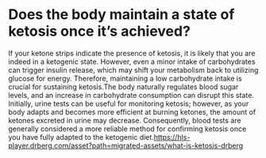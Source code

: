 # Does the body maintain a state of ketosis once it’s achieved?

If your ketone strips indicate the presence of ketosis, it is likely that you are indeed in a ketogenic state. However, even a minor intake of carbohydrates can trigger insulin release, which may shift your metabolism back to utilizing glucose for energy. Therefore, maintaining a low carbohydrate intake is crucial for sustaining ketosis.The body naturally regulates blood sugar levels, and an increase in carbohydrate consumption can disrupt this state. Initially, urine tests can be useful for monitoring ketosis; however, as your body adapts and becomes more efficient at burning ketones, the amount of ketones excreted in urine may decrease. Consequently, blood tests are generally considered a more reliable method for confirming ketosis once you have fully adapted to the ketogenic diet.https://hls-player.drberg.com/asset?path=migrated-assets/what-is-ketosis-drberg